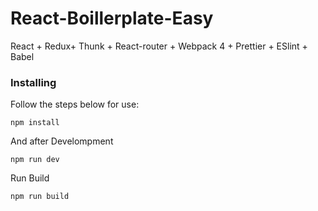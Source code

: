 # React-Boillerplate-Easy
React + Redux+ Thunk + React-router + Webpack 4 + Prettier + ESlint + Babel 

### Installing

Follow the steps below for use:


```
npm install
```

And after Develompment

```
npm run dev
```


Run Build

```
npm run build
```

